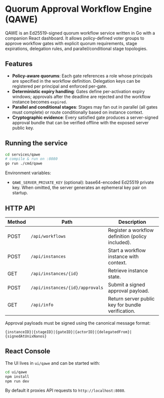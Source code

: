 # Quorum Approval Workflow Engine (QAWE)

QAWE is an Ed25519-signed quorum workflow service written in Go with a companion
React dashboard. It allows policy-defined voter groups to approve workflow gates
with explicit quorum requirements, stage expirations, delegation rules, and
parallel/conditional stage topologies.

## Features

- **Policy-aware quorums**: Each gate references a role whose principals are
  specified in the workflow definition. Delegation keys can be registered per
  principal and enforced per-gate.
- **Deterministic expiry handling**: Gates define per-activation expiry windows;
  approvals after the deadline are rejected and the workflow instance becomes
  `expired`.
- **Parallel and conditional stages**: Stages may fan out in parallel (all gates
  must complete) or route conditionally based on instance context.
- **Cryptographic evidence**: Every satisfied gate produces a server-signed
  approval bundle that can be verified offline with the exposed server public
  key.

## Running the service

```bash
cd services/qawe
# compile & run on :8080
go run ./cmd/qawe
```

Environment variables:

- `QAWE_SERVER_PRIVATE_KEY` (optional): base64-encoded Ed25519 private key.
  When omitted, the server generates an ephemeral key pair on startup.

## HTTP API

| Method | Path                            | Description                                       |
| ------ | ------------------------------- | ------------------------------------------------- |
| POST   | `/api/workflows`                | Register a workflow definition (policy included). |
| POST   | `/api/instances`                | Start a workflow instance with context.           |
| GET    | `/api/instances/{id}`           | Retrieve instance state.                          |
| POST   | `/api/instances/{id}/approvals` | Submit a signed approval payload.                 |
| GET    | `/api/info`                     | Return server public key for bundle verification. |

Approval payloads must be signed using the canonical message format:

```
{instanceID}|{stageID}|{gateID}|{actorID}|{delegatedFrom}|{signedAtUnixNanos}
```

## React Console

The UI lives in `ui/qawe` and can be started with:

```bash
cd ui/qawe
npm install
npm run dev
```

By default it proxies API requests to `http://localhost:8080`.
